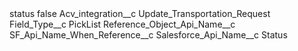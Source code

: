 <?xml version="1.0" encoding="UTF-8"?>
<CustomMetadata xmlns="http://soap.sforce.com/2006/04/metadata" xmlns:xsi="http://www.w3.org/2001/XMLSchema-instance" xmlns:xsd="http://www.w3.org/2001/XMLSchema">
    <label>status</label>
    <protected>false</protected>
    <values>
        <field>Acv_integration__c</field>
        <value xsi:type="xsd:string">Update_Transportation_Request</value>
    </values>
    <values>
        <field>Field_Type__c</field>
        <value xsi:type="xsd:string">PickList</value>
    </values>
    <values>
        <field>Reference_Object_Api_Name__c</field>
        <value xsi:nil="true"/>
    </values>
    <values>
        <field>SF_Api_Name_When_Reference__c</field>
        <value xsi:nil="true"/>
    </values>
    <values>
        <field>Salesforce_Api_Name__c</field>
        <value xsi:type="xsd:string">Status</value>
    </values>
</CustomMetadata>
